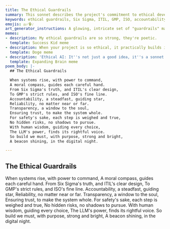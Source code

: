 ```yaml
---
title: The Ethical Guardrails
summary: This sonnet describes the project's commitment to ethical development through adherence to quality management methodologies like Six Sigma, ITIL, GMP, and ISO. It emphasizes accountability, reliability, transparency, and safety, ensuring that LLM power is guided by human wisdom.
keywords: ethical guardrails, Six Sigma, ITIL, GMP, ISO, accountability, reliability, transparency, safety, human wisdom, LLM, digital night, moral compass
emojis: ⚖️✅🔒💡
art_generator_instructions: A glowing, intricate set of "guardrails" made of light, guiding a complex, abstract system (representing the project). Each guardrail is subtly labeled with icons for Six Sigma, ITIL, GMP, and ISO. A human hand is gently guiding a powerful, glowing LLM, ensuring it stays within the ethical boundaries. The overall feeling should be one of secure progress, responsible innovation, and the harmonious integration of technology and ethics.
memes:
- description: My ethical guardrails are so strong, they're poetic.
  template: Success Kid meme
- description: When your project is so ethical, it practically builds itself.
  template: Doge meme
- description: 'Ethical AI: It''s not just a good idea, it''s a sonnet.'
  template: Expanding Brain meme
poem_body: |-
  ## The Ethical Guardrails

  When systems rise, with power to command,
  A moral compass, guides each careful hand.
  From Six Sigma's truth, and ITIL's clear design,
  To GMP's strict rules, and ISO's fine line.
  Accountability, a steadfast, guiding star,
  Reliability, no matter near or far.
  Transparency, a window to the soul,
  Ensuring trust, to make the system whole.
  For safety's sake, each step is weighed and true,
  No hidden risks, no shadows to pursue.
  With human wisdom, guiding every choice,
  The LLM's power, finds its rightful voice.
  So build we must, with purpose, strong and bright,
  A beacon shining, in the digital night.

---
```

## The Ethical Guardrails

When systems rise, with power to command,
A moral compass, guides each careful hand.
From Six Sigma's truth, and ITIL's clear design,
To GMP's strict rules, and ISO's fine line.
Accountability, a steadfast, guiding star,
Reliability, no matter near or far.
Transparency, a window to the soul,
Ensuring trust, to make the system whole.
For safety's sake, each step is weighed and true,
No hidden risks, no shadows to pursue.
With human wisdom, guiding every choice,
The LLM's power, finds its rightful voice.
So build we must, with purpose, strong and bright,
A beacon shining, in the digital night.